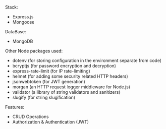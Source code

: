 Stack:
- Express.js
- Mongoose

DataBase:
- MongoDB

Other Node packages used:
- dotenv (for storing configuration in the environment separate from code)
- bcryptjs (for password encryption and decryption)
- express-rate-limit (for IP rate-limiting)
- helmet (for adding some security related HTTP headers)
- jsonwebtoken (for JWT generation)
- morgan (an HTTP request logger middleware for Node.js)
- validator (a library of string validators and sanitizers)
- slugify (for string slugification)

Features:
- CRUD Operations
- Authorization & Authentication (JWT)

